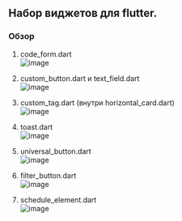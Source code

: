 ## Набор виджетов для flutter.

### Обзор
1. code_form.dart<br>
![image](https://github.com/user-attachments/assets/4dc80316-fbeb-46e5-8fa7-22886626d482)

2. custom_button.dart и text_field.dart<br>
![image](https://github.com/user-attachments/assets/8b48a723-7996-44bc-89dc-d55e450127a4)

3. custom_tag.dart (внутри horizontal_card.dart)<br>
![image](https://github.com/user-attachments/assets/6909ae06-a409-4fcd-a96e-f447279a2c5f)

4. toast.dart<br>
![image](https://github.com/user-attachments/assets/46d52553-215e-42f4-b1d9-e2af15fe6d0a)

5. universal_button.dart<br>
![image](https://github.com/user-attachments/assets/7db3bc43-a8b9-4f33-8f44-5fc29a3691ed)

6. filter_button.dart<br>
![image](https://github.com/user-attachments/assets/888f83ad-a13d-4f3d-bf23-a4757151be4b)

7. schedule_element.dart<br>
![image](https://github.com/user-attachments/assets/f854f62b-1b3d-4665-a1c9-25afb3083b68)

